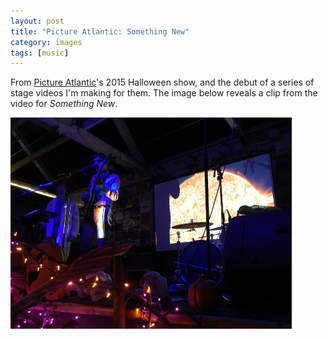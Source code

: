 ```yaml
---
layout: post
title: "Picture Atlantic: Something New"
category: images
tags: [music]
---
```


From [Picture Atlantic](http://www.pictureatlantic.com)'s 2015 Halloween show, and the debut of a series of stage videos I'm making for them. The image below reveals a clip from the video for *Something New*. 

[![](/assets/pa-smthnew_.jpg)](/assets/pa-smthnew.jpg)